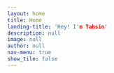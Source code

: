 ```yaml
---
layout: home
title: Home
landing-title: 'Hey! I'm Tahsin'
description: null
image: null
author: null
nav-menu: true
show_tile: false
---
```

